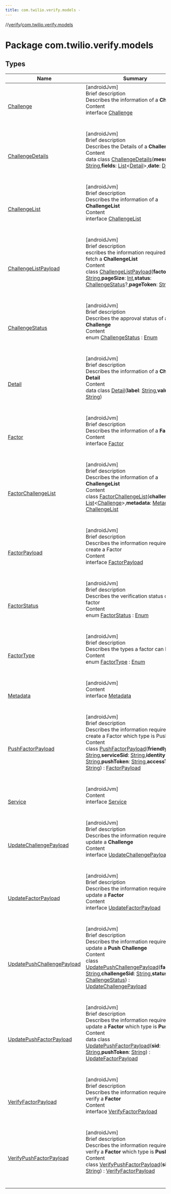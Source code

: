 ```yaml
---
title: com.twilio.verify.models -
---
```

//[verify](../index.md)/[com.twilio.verify.models](index.md)



# Package com.twilio.verify.models  


## Types  
  
|  Name|  Summary| 
|---|---|
| [Challenge](-challenge/index.md)| [androidJvm]  <br>Brief description  <br>Describes the information of a **Challenge**  <br>Content  <br>interface [Challenge](-challenge/index.md)  <br><br><br>
| [ChallengeDetails](-challenge-details/index.md)| [androidJvm]  <br>Brief description  <br>Describes the Details of a **Challenge**  <br>Content  <br>data class [ChallengeDetails](-challenge-details/index.md)(**message**: [String](https://kotlinlang.org/api/latest/jvm/stdlib/kotlin/-string/index.html),**fields**: [List](https://kotlinlang.org/api/latest/jvm/stdlib/kotlin.collections/-list/index.html)<[Detail](-detail/index.md)>,**date**: [Date](https://developer.android.com/reference/java/util/Date.html)?)  <br><br><br>
| [ChallengeList](-challenge-list/index.md)| [androidJvm]  <br>Brief description  <br>Describes the information of a **ChallengeList**  <br>Content  <br>interface [ChallengeList](-challenge-list/index.md)  <br><br><br>
| [ChallengeListPayload](-challenge-list-payload/index.md)| [androidJvm]  <br>Brief description  <br>escribes the information required to fetch a **ChallengeList**  <br>Content  <br>class [ChallengeListPayload](-challenge-list-payload/index.md)(**factorSid**: [String](https://kotlinlang.org/api/latest/jvm/stdlib/kotlin/-string/index.html),**pageSize**: [Int](https://kotlinlang.org/api/latest/jvm/stdlib/kotlin/-int/index.html),**status**: [ChallengeStatus](-challenge-status/index.md)?,**pageToken**: [String](https://kotlinlang.org/api/latest/jvm/stdlib/kotlin/-string/index.html)?)  <br><br><br>
| [ChallengeStatus](-challenge-status/index.md)| [androidJvm]  <br>Brief description  <br>Describes the approval status of a **Challenge**  <br>Content  <br>enum [ChallengeStatus](-challenge-status/index.md) : [Enum](https://kotlinlang.org/api/latest/jvm/stdlib/kotlin/-enum/index.html)  <br><br><br>
| [Detail](-detail/index.md)| [androidJvm]  <br>Brief description  <br>Describes the information of a **Challenge Detail**  <br>Content  <br>data class [Detail](-detail/index.md)(**label**: [String](https://kotlinlang.org/api/latest/jvm/stdlib/kotlin/-string/index.html),**value**: [String](https://kotlinlang.org/api/latest/jvm/stdlib/kotlin/-string/index.html))  <br><br><br>
| [Factor](-factor/index.md)| [androidJvm]  <br>Brief description  <br>Describes the information of a **Factor**  <br>Content  <br>interface [Factor](-factor/index.md)  <br><br><br>
| [FactorChallengeList](-factor-challenge-list/index.md)| [androidJvm]  <br>Brief description  <br>Describes the information of a **ChallengeList**  <br>Content  <br>class [FactorChallengeList](-factor-challenge-list/index.md)(**challenges**: [List](https://kotlinlang.org/api/latest/jvm/stdlib/kotlin.collections/-list/index.html)<[Challenge](-challenge/index.md)>,**metadata**: [Metadata](-metadata/index.md)) : [ChallengeList](-challenge-list/index.md)  <br><br><br>
| [FactorPayload](-factor-payload/index.md)| [androidJvm]  <br>Brief description  <br>Describes the information required to create a Factor  <br>Content  <br>interface [FactorPayload](-factor-payload/index.md)  <br><br><br>
| [FactorStatus](-factor-status/index.md)| [androidJvm]  <br>Brief description  <br>Describes the verification status of a factor  <br>Content  <br>enum [FactorStatus](-factor-status/index.md) : [Enum](https://kotlinlang.org/api/latest/jvm/stdlib/kotlin/-enum/index.html)  <br><br><br>
| [FactorType](-factor-type/index.md)| [androidJvm]  <br>Brief description  <br>Describes the types a factor can have  <br>Content  <br>enum [FactorType](-factor-type/index.md) : [Enum](https://kotlinlang.org/api/latest/jvm/stdlib/kotlin/-enum/index.html)  <br><br><br>
| [Metadata](-metadata/index.md)| [androidJvm]  <br>Content  <br>interface [Metadata](-metadata/index.md)  <br><br><br>
| [PushFactorPayload](-push-factor-payload/index.md)| [androidJvm]  <br>Brief description  <br>Describes the information required to create a Factor which type is Push  <br>Content  <br>class [PushFactorPayload](-push-factor-payload/index.md)(**friendlyName**: [String](https://kotlinlang.org/api/latest/jvm/stdlib/kotlin/-string/index.html),**serviceSid**: [String](https://kotlinlang.org/api/latest/jvm/stdlib/kotlin/-string/index.html),**identity**: [String](https://kotlinlang.org/api/latest/jvm/stdlib/kotlin/-string/index.html),**pushToken**: [String](https://kotlinlang.org/api/latest/jvm/stdlib/kotlin/-string/index.html),**accessToken**: [String](https://kotlinlang.org/api/latest/jvm/stdlib/kotlin/-string/index.html)) : [FactorPayload](-factor-payload/index.md)  <br><br><br>
| [Service](-service/index.md)| [androidJvm]  <br>Content  <br>interface [Service](-service/index.md)  <br><br><br>
| [UpdateChallengePayload](-update-challenge-payload/index.md)| [androidJvm]  <br>Brief description  <br>Describes the information required to update a **Challenge**  <br>Content  <br>interface [UpdateChallengePayload](-update-challenge-payload/index.md)  <br><br><br>
| [UpdateFactorPayload](-update-factor-payload/index.md)| [androidJvm]  <br>Brief description  <br>Describes the information required to update a **Factor**  <br>Content  <br>interface [UpdateFactorPayload](-update-factor-payload/index.md)  <br><br><br>
| [UpdatePushChallengePayload](-update-push-challenge-payload/index.md)| [androidJvm]  <br>Brief description  <br>Describes the information required to update a **Push Challenge**  <br>Content  <br>class [UpdatePushChallengePayload](-update-push-challenge-payload/index.md)(**factorSid**: [String](https://kotlinlang.org/api/latest/jvm/stdlib/kotlin/-string/index.html),**challengeSid**: [String](https://kotlinlang.org/api/latest/jvm/stdlib/kotlin/-string/index.html),**status**: [ChallengeStatus](-challenge-status/index.md)) : [UpdateChallengePayload](-update-challenge-payload/index.md)  <br><br><br>
| [UpdatePushFactorPayload](-update-push-factor-payload/index.md)| [androidJvm]  <br>Brief description  <br>Describes the information required to update a **Factor** which type is **Push**  <br>Content  <br>data class [UpdatePushFactorPayload](-update-push-factor-payload/index.md)(**sid**: [String](https://kotlinlang.org/api/latest/jvm/stdlib/kotlin/-string/index.html),**pushToken**: [String](https://kotlinlang.org/api/latest/jvm/stdlib/kotlin/-string/index.html)) : [UpdateFactorPayload](-update-factor-payload/index.md)  <br><br><br>
| [VerifyFactorPayload](-verify-factor-payload/index.md)| [androidJvm]  <br>Brief description  <br>Describes the information required to verify a **Factor**  <br>Content  <br>interface [VerifyFactorPayload](-verify-factor-payload/index.md)  <br><br><br>
| [VerifyPushFactorPayload](-verify-push-factor-payload/index.md)| [androidJvm]  <br>Brief description  <br>Describes the information required to verify a **Factor** which type is **Push**  <br>Content  <br>class [VerifyPushFactorPayload](-verify-push-factor-payload/index.md)(**sid**: [String](https://kotlinlang.org/api/latest/jvm/stdlib/kotlin/-string/index.html)) : [VerifyFactorPayload](-verify-factor-payload/index.md)  <br><br><br>

